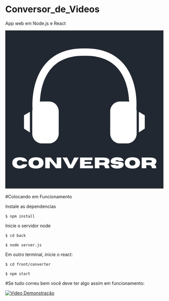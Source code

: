 # Conversor_de_Videos 
App web em Node.js e React

![Imagem do Projeto](./front/conversor/src/Images/Conversor.png)

#Colocando em Funcionamento

Instale as dependencias
```
$ npm install
```
Inicie o servidor node
```
$ cd back
```
```
$ node server.js
```
Em outro terminal, inicie o react:
```
$ cd front/converter
```
```
$ npm start
```
#Se tudo correu bem você deve ter algo assim em funcionamento:

[![Video Demonstração](https://img.youtube.com/vi/TAbOfp8qNpc/0.jpg)](https://youtu.be/TAbOfp8qNpc)
